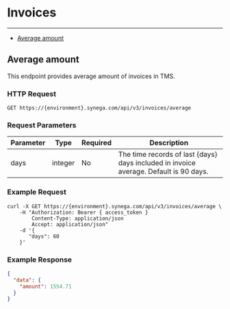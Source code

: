 # Invoices

---

- [Average amount](#average)

<a name="average"></a>
## Average amount

This endpoint provides average amount of invoices in TMS.

### HTTP Request

`GET https://{environment}.synega.com/api/v3/invoices/average`

### Request Parameters

Parameter | Type | Required | Description
--------- | ---- | -------- | -----------
days | integer | No | The time records of last {days} days included in invoice average. Default is 90 days.

### Example Request

```shell
curl -X GET https://{environment}.synega.com/api/v3/invoices/average \
    -H "Authorization: Bearer { access_token }
        Content-Type: application/json
        Accept: application/json"
    -d '{
       "days": 60
    }'
```

### Example Response

```json
{
  "data": {
    "amount": 1554.71
  }
}
```
